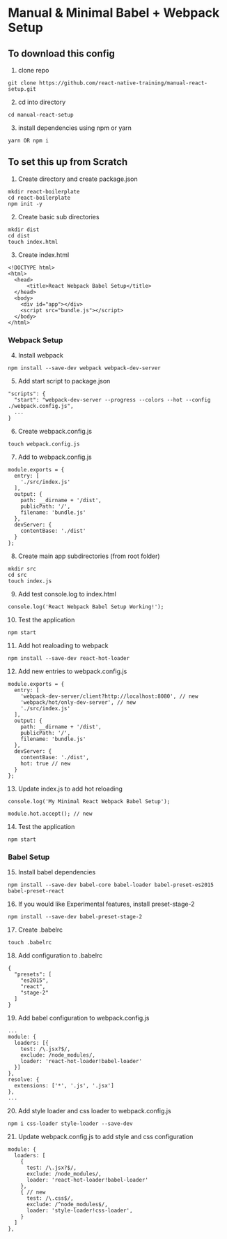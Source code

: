 # Manual & Minimal Babel + Webpack Setup

## To download this config

1. clone repo   
```
git clone https://github.com/react-native-training/manual-react-setup.git
```

2. cd into directory   
```
cd manual-react-setup
```

3. install dependencies using npm or yarn   
```
yarn OR npm i
```

## To set this up from Scratch

1. Create directory and create package.json   
```
mkdir react-boilerplate
cd react-boilerplate
npm init -y
```

2. Create basic sub directories   
```
mkdir dist
cd dist
touch index.html
```

3. Create index.html   
```
<!DOCTYPE html>
<html>
  <head>
      <title>React Webpack Babel Setup</title>
  </head>
  <body>
    <div id="app"></div>
    <script src="bundle.js"></script>
  </body>
</html>
```

### Webpack Setup

4. Install webpack   
```
npm install --save-dev webpack webpack-dev-server
```

5. Add start script to package.json   
```
"scripts": {
  "start": "webpack-dev-server --progress --colors --hot --config ./webpack.config.js",
  ...
}
```

6. Create webpack.config.js   
```
touch webpack.config.js
```

7. Add to webpack.config.js   
```
module.exports = {
  entry: [
    './src/index.js'
  ],
  output: {
    path: __dirname + '/dist',
    publicPath: '/',
    filename: 'bundle.js'
  },
  devServer: {
    contentBase: './dist'
  }
};
```

8. Create main app subdirectories (from root folder)   
```
mkdir src
cd src
touch index.js
```

9. Add test console.log to index.html   
```
console.log('React Webpack Babel Setup Working!');
```

10. Test the application   
```
npm start
```

11. Add hot realoading to webpack   
```
npm install --save-dev react-hot-loader
```

12. Add new entries to webpack.config.js   
```
module.exports = {
  entry: [
    'webpack-dev-server/client?http://localhost:8080', // new
    'webpack/hot/only-dev-server', // new
    './src/index.js'
  ],
  output: {
    path: __dirname + '/dist',
    publicPath: '/',
    filename: 'bundle.js'
  },
  devServer: {
    contentBase: './dist',
    hot: true // new
  }
};
```

13. Update index.js to add hot reloading   
```
console.log('My Minimal React Webpack Babel Setup');

module.hot.accept(); // new
```

14. Test the application   
```
npm start
```

### Babel Setup   

15. Install babel dependencies   
```
npm install --save-dev babel-core babel-loader babel-preset-es2015 babel-preset-react
```

16. If you would like Experimental features, install preset-stage-2   
```
npm install --save-dev babel-preset-stage-2
```

17. Create .babelrc   
```
touch .babelrc
```

18. Add configuration to .babelrc   
```
{
  "presets": [
    "es2015",
    "react",
    "stage-2"
  ]
}
```

19. Add babel configuration to webpack.config.js   
```
...
module: {
  loaders: [{
    test: /\.jsx?$/,
    exclude: /node_modules/,
    loader: 'react-hot-loader!babel-loader'
  }]
},
resolve: {
  extensions: ['*', '.js', '.jsx']
},
...
```

20. Add style loader and css loader to webpack.config.js   
```
npm i css-loader style-loader --save-dev
```

21. Update webpack.config.js to add style and css configuration   
```
module: {
  loaders: [
    {
      test: /\.jsx?$/,
      exclude: /node_modules/,
      loader: 'react-hot-loader!babel-loader'
    },
    { // new
      test: /\.css$/,
      exclude: /^node_modules$/,
      loader: 'style-loader!css-loader',
    }
  ]
},
```
